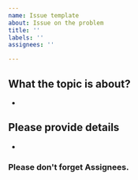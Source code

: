 ```yaml
---
name: Issue template
about: Issue on the problem
title: ''
labels: ''
assignees: ''

---
```


## What the topic is about?

*

## Please provide details

* 

### **Please don't forget Assignees.**
